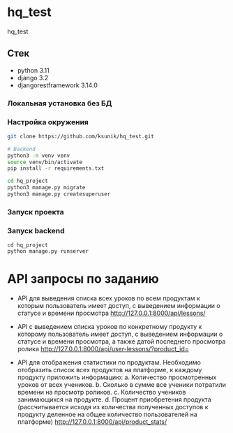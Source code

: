 # hq_test
hq_test

## Стек
 - python 3.11
 - django 3.2
 - djangorestframework 3.14.0

### Локальная установка без БД
### Настройка окружения
```bash
git clone https://github.com/ksunik/hq_test.git

# Backend
python3 -m venv venv
source venv/bin/activate
pip install -r requirements.txt

cd hq_project
python3 manage.py migrate
python3 manage.py createsuperuser
```

### Запуск проекта
### Запуск backend
```
cd hq_project
python manage.py runserver
```

# API запросы по заданию
- API для выведения списка всех уроков по всем продуктам к которым пользователь имеет доступ, с выведением информации о статусе и времени просмотра
http://127.0.0.1:8000/api/lessons/

- API с выведением списка уроков по конкретному продукту к которому пользователь имеет доступ, с выведением информации о статусе и времени просмотра, а также датой последнего просмотра ролика
http://127.0.0.1:8000/api/user-lessons/?product_id=<id>

- API для отображения статистики по продуктам. Необходимо отобразить список всех продуктов на платформе, к каждому продукту приложить информацию:
    a. Количество просмотренных уроков от всех учеников.
    b. Сколько в сумме все ученики потратили времени на просмотр роликов.
    c. Количество учеников занимающихся на продукте.
    d. Процент приобретения продукта (рассчитывается исходя из количества полученных доступов к продукту деленное на общее количество пользователей на платформе)
http://127.0.0.1:8000/api/product_stats/
